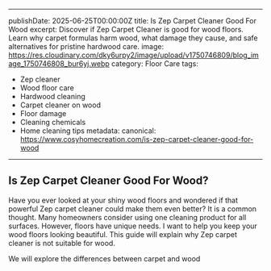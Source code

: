 
---
publishDate: 2025-06-25T00:00:00Z
title: Is Zep Carpet Cleaner Good For Wood
excerpt: Discover if Zep Carpet Cleaner is good for wood floors. Learn why carpet formulas harm wood, what damage they cause, and safe alternatives for pristine hardwood care.
image: https://res.cloudinary.com/dky6urpy2/image/upload/v1750746809/blog_image_1750746808_bur6yj.webp
category: Floor Care
tags:
  - Zep cleaner
  - Wood floor care
  - Hardwood cleaning
  - Carpet cleaner on wood
  - Floor damage
  - Cleaning chemicals
  - Home cleaning tips
metadata:
  canonical: https://www.cosyhomecreation.com/is-zep-carpet-cleaner-good-for-wood
---

## Is Zep Carpet Cleaner Good For Wood?

Have you ever looked at your shiny wood floors and wondered if that powerful Zep carpet cleaner could make them even better? It is a common thought. Many homeowners consider using one cleaning product for all surfaces. However, floors have unique needs. I want to help you keep your wood floors looking beautiful. This guide will explain why Zep carpet cleaner is not suitable for wood.

We will explore the differences between carpet and wood